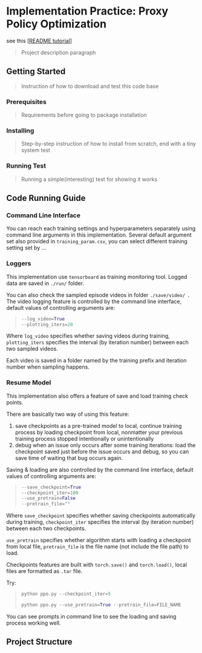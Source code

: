 # Implementation Practice: Proxy Policy Optimization

see this [[README tutorial](https://gist.github.com/PurpleBooth/109311bb0361f32d87a2)]

> Project description paragraph

## Getting Started

> Instruction of how to download and test this code base

### Prerequisites

> Requirements before going to package installation

### Installing

> Step-by-step instruction of how to install from scratch, end with a tiny system test

### Running Test

> Running a simple(interesting) test for showing it works

## Code Running Guide

### Command Line Interface

You can reach each training settings and hyperparameters separately using command line arguments in this implementation. Several default argument set also provided in `training_param.csv`, you can select different training setting set by ...

### Loggers

This implementation use `tensorboard` as training monitoring tool. Logged data are saved in `./run/` folder.

You can also check the sampled episode videos in folder `./save/video/ `. The video logging feature is controlled by the command line interface,  default values of controlling arguments are:

> ```python
> --log_video=True
> --plotting_iters=20
> ```

Where `log_video` specifies whether saving videos during training, `plotting_iters` specifies the interval (by iteration number) between each two sampled videos. 

Each video is saved in a folder named by the training prefix and iteration number when sampling happens.

### Resume Model

This implementation also offers a feature of save and load training check points. 

There are basically two way of using this feature:

1. save checkpoints as a pre-trained model to local, continue training process by loading checkpoint from local, nonmatter your previous training process stopped intentionally or unintentionally
2. debug when an issue only occurs after some training iterations: load the checkpoint saved just before the issue occurs and debug, so you can save time of waiting that bug occurs again.

Saving & loading are also controlled by the command line interface, default values of controlling arguments are:

> ```python
> --save_checkpoint=True
> --checkpoint_iter=100
> --use_pretrain=False
> --pretrain_file=""
> ```

Where `save_checkpoint` specifies whether saving checkpoints automatically during training, `checkpoint_iter` specifies the interval (by iteration number) between each two checkpoints. 

`use_pretrain` specifies whether algorithm starts with loading a checkpoint from local file, `pretrain_file` is the file name (not include the file path) to load.

Checkpoints features are built with `torch.save()` and `torch.load()`, local files are formatted as `.tar` file.

Try:

> ~~~python
> python ppo.py --checkpoint_iter=5
> ~~~
>
> ```python
> python ppo.py --use_pretrain=True --pretrain_file=FILE_NAME
> ```

You can see prompts in command line to see the loading and saving process working well.

## Project Structure


